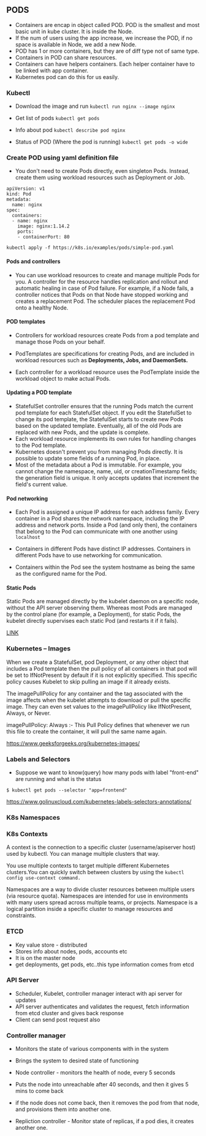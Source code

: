 ## PODS

* Containers are encap in object called POD. POD is the smallest and most basic unit in kube cluster. It is inside the Node.
* If the num of users using the app increase, we increase the POD, if no space is available in Node, we add a new Node.
* POD has 1 or more containers, but they are of diff type not of same type.
* Containers in POD can share resources.
* Containers can have helpers containers. Each helper container have to be linked with app container.
* Kubernetes pod can do this for us easily.

### Kubectl
* Download the image and run
`kubectl run nginx --image nginx`

* Get list of pods
`kubectl get pods`

* Info about pod
`kubectl describe pod nginx`

* Status of POD (Where the pod is running)
`kubectl get pods -o wide`

### Create POD using yaml definition file

* You don't need to create Pods directly, even singleton Pods. Instead, create them using workload resources such as Deployment or Job.

```
apiVersion: v1
kind: Pod
metadata:
  name: nginx
spec:
  containers:
  - name: nginx
    image: nginx:1.14.2
    ports:
    - containerPort: 80
```

`kubectl apply -f https://k8s.io/examples/pods/simple-pod.yaml`

#### Pods and controllers 

* You can use workload resources to create and manage multiple Pods for you. A controller for the resource handles replication and rollout and automatic healing in case of Pod failure. For example, if a Node fails, a controller notices that Pods on that Node have stopped working and creates a replacement Pod. The scheduler places the replacement Pod onto a healthy Node.

#### POD templates

* Controllers for workload resources create Pods from a pod template and manage those Pods on your behalf.
* PodTemplates are specifications for creating Pods, and are included in workload resources such as <b> Deployments, Jobs, and DaemonSets. </b>

* Each controller for a workload resource uses the PodTemplate inside the workload object to make actual Pods.

#### Updating a POD template

* StatefulSet controller ensures that the running Pods match the current pod template for each StatefulSet object. If you edit the StatefulSet to change its pod template, the StatefulSet starts to create new Pods based on the updated template. Eventually, all of the old Pods are replaced with new Pods, and the update is complete.
* Each workload resource implements its own rules for handling changes to the Pod template.
* Kubernetes doesn't prevent you from managing Pods directly. It is possible to update some fields of a running Pod, in place.
* Most of the metadata about a Pod is immutable. For example, you cannot change the namespace, name, uid, or creationTimestamp fields; the generation field is unique. It only accepts updates that increment the field's current value.

#### Pod networking 
* Each Pod is assigned a unique IP address for each address family. Every container in a Pod shares the network namespace, including the IP address and network ports. Inside a Pod (and only then), the containers that belong to the Pod can communicate with one another using `localhost`
  
* Containers in different Pods have distinct IP addresses. Containers in different Pods have to use networking for communication.

* Containers within the Pod see the system hostname as being the same as the configured name for the Pod.

#### Static Pods
Static Pods are managed directly by the kubelet daemon on a specific node, without the API server observing them. Whereas most Pods are managed by the control plane (for example, a Deployment), for static Pods, the kubelet directly supervises each static Pod (and restarts it if it fails).

<a href='https://kubernetes.io/docs/concepts/workloads/pods/'>LINK</a>


### Kubernetes – Images


When we create a StatefulSet, pod Deployment, or any other object that includes a Pod template then the pull policy of all containers in that pod will be set to IfNotPresent by default if it is not explicitly specified. This specific policy causes Kubelet to skip pulling an image if it already exists. 

The imagePullPolicy for any container and the tag associated with the image affects when the kubelet attempts to download or pull the specific image. They can even set values to the imagePullPolicy like IfNotPresent, Always, or Never. 

imagePullPolicy: Always :- This Pull Policy defines that whenever we run this file to create the container, it will pull the same name again.

https://www.geeksforgeeks.org/kubernetes-images/

### Labels and Selectors
* Suppose we want to know(query) how many pods with label "front-end" are running and what is the status

```
$ kubectl get pods --selector "app=frontend"
```

https://www.golinuxcloud.com/kubernetes-labels-selectors-annotations/


### K8s Namespaces

### K8s Contexts

A context is the connection to a specific cluster (username/apiserver host) used by kubectl. You can manage multiple clusters that way. 

You use multiple contexts to target multiple different Kubernetes clusters.You can quickly switch between clusters by using the 
```kubectl config use-context command.```

Namespaces are a way to divide cluster resources between multiple users (via resource quota).
Namespaces are intended for use in environments with many users spread across multiple teams, or projects.
Namespace is a logical partition inside a specific cluster to manage resources and constraints.


### ETCD
* Key value store - distributed
* Stores info about nodes, pods, accounts etc
* It is on the master node
* get deployments, get pods, etc..this type information comes from etcd

### API Server
* Scheduler, Kubelet, controller manager interact with api server for updates
* API server authenticates and validates the request, fetch information from etcd cluster and gives back response
* Client can send post request also

### Controller manager
* Monitors the state of various components with in the system
* Brings the system to desired state of functioning
* Node controller - monitors the health of node, every 5 seconds
* Puts the node into unreachable after 40 seconds, and then it gives 5 mins to come back
* if the node does not come back, then it removes the pod from that node, and provisions them into another one.

* Repliction controller - Monitor state of replicas, if a pod dies, it creates another one.
